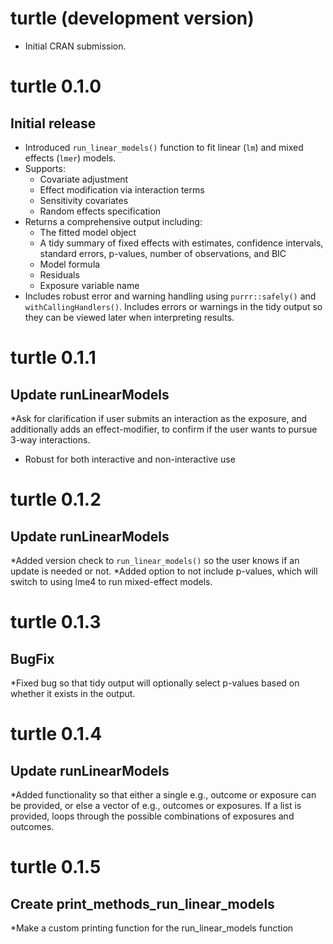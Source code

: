 # turtle (development version)

* Initial CRAN submission.

# turtle 0.1.0

## Initial release

* Introduced `run_linear_models()` function to fit linear (`lm`) and mixed effects (`lmer`) models.
* Supports:
  - Covariate adjustment
  - Effect modification via interaction terms
  - Sensitivity covariates
  - Random effects specification
* Returns a comprehensive output including:
  - The fitted model object
  - A tidy summary of fixed effects with estimates, confidence intervals, standard errors, p-values, number of observations, and BIC
  - Model formula
  - Residuals
  - Exposure variable name
* Includes robust error and warning handling using `purrr::safely()` and `withCallingHandlers()`. Includes errors or warnings in the tidy output so they can be viewed later when interpreting results.

# turtle 0.1.1

## Update runLinearModels

*Ask for clarification if user submits an interaction as the exposure, and additionally adds an effect-modifier, to confirm if the user wants to pursue 3-way interactions.
  - Robust for both interactive and non-interactive use

# turtle 0.1.2

## Update runLinearModels

*Added version check to `run_linear_models()` so the user knows if an update is needed or not.
*Added option to not include p-values, which will switch to using lme4 to run mixed-effect models.

# turtle 0.1.3

## BugFix

*Fixed bug so that tidy output will optionally select p-values based on whether it exists in the output.

# turtle 0.1.4

## Update runLinearModels

*Added functionality so that either a single e.g., outcome or exposure can be provided, or else a vector of e.g., outcomes or exposures. If a list is provided, loops through the possible combinations of exposures and outcomes.

# turtle 0.1.5

## Create print_methods_run_linear_models

*Make a custom printing function for the run_linear_models function
